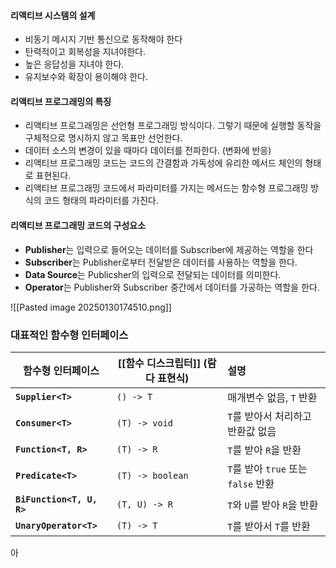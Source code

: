 #### 리액티브 시스템의 설계
- 비동기 메시지 기반 통신으로 동작해야 한다
- 탄력적이고 회복성을 지녀야한다.
- 높은 응답성을 지녀야 한다.
- 유지보수와 확장이 용이해야 한다.

#### 리액티브 프로그래밍의 특징
- 리액티브 프로그래밍은 선언형 프로그래밍 방식이다. 그렇기 때문에 실행할 동작을 구체적으로 명시하지 않고 목표만 선언한다.
- 데이터 소스의 변경이 있을 때마다 데이터를 전파한다. (변화에 반응)
- 리액티브 프로그래밍 코드는 코드의 간결함과 가독성에 유리한 메서드 체인의 형태로 표현된다.
- 리액티브 프로그래밍 코드에서 파라미터를 가지는 메서드는 함수형 프로그래밍 방식의 코드 형태의 파라미터를 가진다.

#### 리액티브 프로그래밍 코드의 구성요소
- **Publisher**는 입력으로 들어오는 데이터를 Subscriber에 제공하는 역할을 한다
- **Subscriber**는 Publisher로부터 전달받은 데이터를 사용하는 역할을 한다.
- **Data Source**는 Publicsher의 입력으로 전달되는 데이터를 의미한다.
- **Operator**는 Publisher와 Subscriber 중간에서 데이터를 가공하는 역할을 한다.

![[Pasted image 20250130174510.png]]


### 대표적인 함수형 인터페이스

| 함수형 인터페이스                 | **[[함수 디스크립터]]** (람다 표현식) | 설명                           |
| ------------------------- | ------------------------- | :--------------------------- |
| **`Supplier<T>`**         | `() -> T`                 | 매개변수 없음, `T` 반환              |
| **`Consumer<T>`**         | `(T) -> void`             | `T`를 받아서 처리하고 반환값 없음         |
| **`Function<T, R>`**      | `(T) -> R`                | `T`를 받아 `R`을 반환              |
| **`Predicate<T>`**        | `(T) -> boolean`          | `T`를 받아 `true` 또는 `false` 반환 |
| **`BiFunction<T, U, R>`** | `(T, U) -> R`             | `T`와 `U`를 받아 `R`을 반환         |
| **`UnaryOperator<T>`**    | `(T) -> T`                | `T`를 받아서 `T`를 반환             |


아